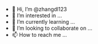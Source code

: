 - 👋 Hi, I’m @zhangdl123
- 👀 I’m interested in ...
- 🌱 I’m currently learning ...
- 💞️ I’m looking to collaborate on ...
- 📫 How to reach me ...

<!---
zhangdl123/zhangdl123 i1s a ✨ special ✨ repository because its `README.md` (this file) appears on your GitHub profile.
You can click the Preview link to take a look at your changes.
--->
